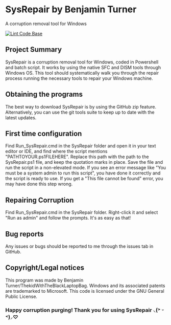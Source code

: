 # SysRepair by Benjamin Turner
A corruption removal tool for Windows


[![Lint Code Base](https://github.com/ThekidWithTheBlackLaptopBag/SysRepair/actions/workflows/super-linter.yml/badge.svg)](https://github.com/ThekidWithTheBlackLaptopBag/SysRepair/actions/workflows/super-linter.yml)


## Project Summary

SysRepair is a corruption removal tool for Windows, coded in Powershell and batch script. It works by using the native SFC and DISM tools through Windows OS. This tool should systematically walk you through the repair process running the necessary tools to repair your Windows machine.

## Obtaining the programs

The best way to download SysRepair is by using the GitHub zip feature. Alternatively, you can use the git tools suite to keep up to date with the latest updates.


## First time configuration

Find Run_SysRepair.cmd in the SysRepair folder and open it in your text editor or IDE, and find where the script mentions "PATHTOYOUR.ps1FILEHERE". Replace this path with the path to the SysRepair.ps1 file, and keep the quotation marks in place.
Save the file and run the script in a non-elevated mode. If you see an error message like "You must be a system admin to run this script", you have done it correctly and the script is ready to use. If you get a "This file cannot be found" error, you may have done this step wrong.


## Repairing Corruption

Find Run_SysRepair.cmd in the SysRepair folder. Right-click it and select "Run as admin" and follow the prompts. It's as easy as that!


## Bug reports

Any issues or bugs should be reported to me through the issues tab in GitHub.


## Copyright/Legal notices

This program was made by Benjamin Turner/ThekidWithTheBlackLaptopBag. Windows and its associated patents are trademarked to Microsoft. This code is licensed under the GNU General Public License.

### Happy corruption purging! Thank you for using SysRepair ⸜(˃ ᵕ ˂)⸝♡
